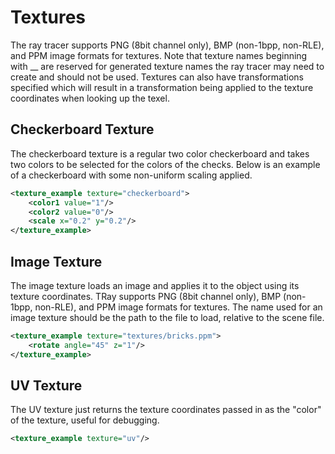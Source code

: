 Textures
===
The ray tracer supports PNG (8bit channel only), BMP (non-1bpp, non-RLE), and PPM image formats for textures. Note that texture names beginning with \_\_ are reserved for generated texture names the ray tracer may need to create and should not be used. Textures can also have transformations specified which will result in a transformation being applied to the texture coordinates when looking up the texel.

Checkerboard Texture
---
The checkerboard texture is a regular two color checkerboard and takes two colors to be selected for the colors of the checks. Below is an example of a checkerboard with some non-uniform scaling applied.

```XML
<texture_example texture="checkerboard">
	<color1 value="1"/>
	<color2 value="0"/>
	<scale x="0.2" y="0.2"/>
</texture_example>
```

Image Texture
---
The image texture loads an image and applies it to the object using its texture coordinates. TRay supports PNG (8bit channel only), BMP (non-1bpp, non-RLE), and PPM image formats for textures. The name used for an image texture should be the path to the file to load, relative to the scene file.

```XML
<texture_example texture="textures/bricks.ppm">
	<rotate angle="45" z="1"/>
</texture_example>
```

UV Texture
---
The UV texture just returns the texture coordinates passed in as the "color" of the texture, useful for debugging.

```XML
<texture_example texture="uv"/>
```

